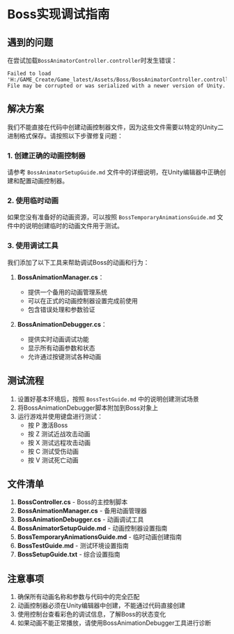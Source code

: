 # Boss实现调试指南

## 遇到的问题

在尝试加载`BossAnimatorController.controller`时发生错误：
```
Failed to load 'H:/GAME_Create/Game_latest/Assets/Boss/BossAnimatorController.controller'. 
File may be corrupted or was serialized with a newer version of Unity.
```

## 解决方案

我们不能直接在代码中创建动画控制器文件，因为这些文件需要以特定的Unity二进制格式保存。请按照以下步骤修复问题：

### 1. 创建正确的动画控制器

请参考 `BossAnimatorSetupGuide.md` 文件中的详细说明，在Unity编辑器中正确创建和配置动画控制器。

### 2. 使用临时动画

如果您没有准备好的动画资源，可以按照 `BossTemporaryAnimationsGuide.md` 文件中的说明创建临时的动画文件用于测试。

### 3. 使用调试工具

我们添加了以下工具来帮助调试Boss的动画和行为：

1. **BossAnimationManager.cs**：
   - 提供一个备用的动画管理系统
   - 可以在正式的动画控制器设置完成前使用
   - 包含错误处理和参数验证

2. **BossAnimationDebugger.cs**：
   - 提供实时动画调试功能
   - 显示所有动画参数和状态
   - 允许通过按键测试各种动画

## 测试流程

1. 设置好基本环境后，按照 `BossTestGuide.md` 中的说明创建测试场景
2. 将BossAnimationDebugger脚本附加到Boss对象上
3. 运行游戏并使用键盘进行测试：
   - 按 P 激活Boss
   - 按 Z 测试近战攻击动画
   - 按 X 测试远程攻击动画
   - 按 C 测试受伤动画
   - 按 V 测试死亡动画

## 文件清单

1. **BossController.cs** - Boss的主控制脚本
2. **BossAnimationManager.cs** - 备用动画管理器
3. **BossAnimationDebugger.cs** - 动画调试工具
4. **BossAnimatorSetupGuide.md** - 动画控制器设置指南
5. **BossTemporaryAnimationsGuide.md** - 临时动画创建指南
6. **BossTestGuide.md** - 测试环境设置指南
7. **BossSetupGuide.txt** - 综合设置指南

## 注意事项

1. 确保所有动画名称和参数与代码中的完全匹配
2. 动画控制器必须在Unity编辑器中创建，不能通过代码直接创建
3. 使用控制台查看彩色的调试信息，了解Boss的状态变化
4. 如果动画不能正常播放，请使用BossAnimationDebugger工具进行诊断
